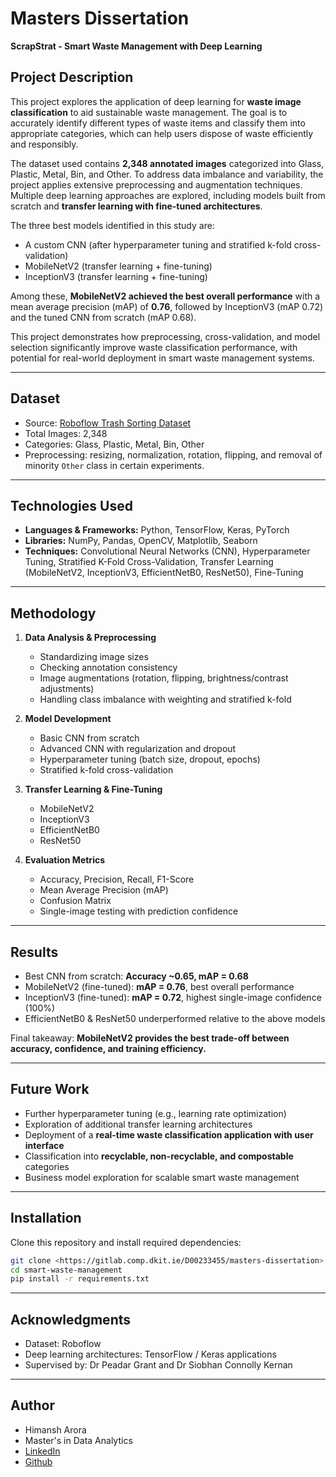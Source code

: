 # Masters Dissertation  
**ScrapStrat - Smart Waste Management with Deep Learning**

## Project Description
This project explores the application of deep learning for **waste image classification** to aid sustainable waste management. The goal is to accurately identify different types of waste items and classify them into appropriate categories, which can help users dispose of waste efficiently and responsibly.  

The dataset used contains **2,348 annotated images** categorized into Glass, Plastic, Metal, Bin, and Other. To address data imbalance and variability, the project applies extensive preprocessing and augmentation techniques. Multiple deep learning approaches are explored, including models built from scratch and **transfer learning with fine-tuned architectures**.  

The three best models identified in this study are:  
- A custom CNN (after hyperparameter tuning and stratified k-fold cross-validation)  
- MobileNetV2 (transfer learning + fine-tuning)  
- InceptionV3 (transfer learning + fine-tuning)  

Among these, **MobileNetV2 achieved the best overall performance** with a mean average precision (mAP) of **0.76**, followed by InceptionV3 (mAP 0.72) and the tuned CNN from scratch (mAP 0.68).  

This project demonstrates how preprocessing, cross-validation, and model selection significantly improve waste classification performance, with potential for real-world deployment in smart waste management systems.

---

## Dataset
- Source: [Roboflow Trash Sorting Dataset](https://universe.roboflow.com/jawads-workspace/trash-sorting-037nw/dataset/2)  
- Total Images: 2,348  
- Categories: Glass, Plastic, Metal, Bin, Other  
- Preprocessing: resizing, normalization, rotation, flipping, and removal of minority `Other` class in certain experiments.  

---

## Technologies Used
- **Languages & Frameworks:** Python, TensorFlow, Keras, PyTorch  
- **Libraries:** NumPy, Pandas, OpenCV, Matplotlib, Seaborn  
- **Techniques:** Convolutional Neural Networks (CNN), Hyperparameter Tuning, Stratified K-Fold Cross-Validation, Transfer Learning (MobileNetV2, InceptionV3, EfficientNetB0, ResNet50), Fine-Tuning  

---

## Methodology
1. **Data Analysis & Preprocessing**  
   - Standardizing image sizes  
   - Checking annotation consistency  
   - Image augmentations (rotation, flipping, brightness/contrast adjustments)  
   - Handling class imbalance with weighting and stratified k-fold  

2. **Model Development**  
   - Basic CNN from scratch  
   - Advanced CNN with regularization and dropout  
   - Hyperparameter tuning (batch size, dropout, epochs)  
   - Stratified k-fold cross-validation  

3. **Transfer Learning & Fine-Tuning**  
   - MobileNetV2  
   - InceptionV3  
   - EfficientNetB0  
   - ResNet50  

4. **Evaluation Metrics**  
   - Accuracy, Precision, Recall, F1-Score  
   - Mean Average Precision (mAP)  
   - Confusion Matrix  
   - Single-image testing with prediction confidence  

---

## Results
- Best CNN from scratch: **Accuracy ~0.65, mAP = 0.68**  
- MobileNetV2 (fine-tuned): **mAP = 0.76**, best overall performance  
- InceptionV3 (fine-tuned): **mAP = 0.72**, highest single-image confidence (100%)  
- EfficientNetB0 & ResNet50 underperformed relative to the above models  

Final takeaway: **MobileNetV2 provides the best trade-off between accuracy, confidence, and training efficiency.**

---

## Future Work
- Further hyperparameter tuning (e.g., learning rate optimization)  
- Exploration of additional transfer learning architectures  
- Deployment of a **real-time waste classification application with user interface**  
- Classification into **recyclable, non-recyclable, and compostable** categories  
- Business model exploration for scalable smart waste management  

---

## Installation
Clone this repository and install required dependencies:  
```bash
git clone <https://gitlab.comp.dkit.ie/D00233455/masters-dissertation>
cd smart-waste-management
pip install -r requirements.txt
```

---

## Acknowledgments
- Dataset: Roboflow 
- Deep learning architectures: TensorFlow / Keras applications
- Supervised by: Dr Peadar Grant and Dr Siobhan Connolly Kernan

---

## Author
- Himansh Arora
- Master's in Data Analytics
- [LinkedIn](https://www.linkedin.com/in/himansh-arora-a321471a1/)
- [Github](https://github.com/himanshhh)